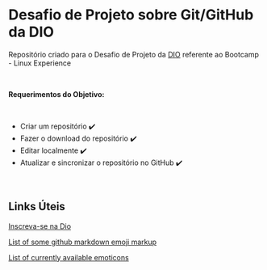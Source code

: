 # Desafio de Projeto sobre Git/GitHub da DIO
Repositório criado para o Desafio de Projeto da [DIO](https://web.dio.me/) referente ao Bootcamp - Linux Experience

<br />

**Requerimentos do Objetivo:**

<br />

- Criar um repositório :heavy_check_mark:
- Fazer o download do repositório :heavy_check_mark:
- Editar localmente :heavy_check_mark:
- Atualizar e sincronizar o repositório no GitHub :heavy_check_mark:

<br />

## Links Úteis

[Inscreva-se na Dio](https://dio.me/sign-up?ref=M87RWQPGJO)

[List of some github markdown emoji markup](https://gist.github.com/rxaviers/7360908)

[List of currently available emoticons](https://api.github.com/emojis)
